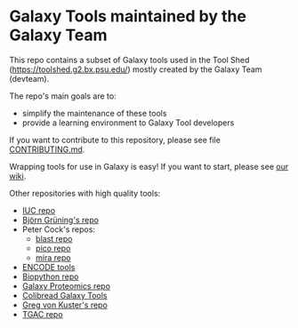 # Galaxy Tools maintained by the Galaxy Team

This repo contains a subset of Galaxy tools used in the Tool Shed 
(https://toolshed.g2.bx.psu.edu/) mostly created by the Galaxy Team (devteam). 

The repo's main goals are to:

  * simplify the maintenance of these tools
  * provide a learning environment to Galaxy Tool developers

If you want to contribute to this repository, please see file [CONTRIBUTING.md](CONTRIBUTING.md).

Wrapping tools for use in Galaxy is easy! If you want to start, please see [our wiki](https://wiki.galaxyproject.org/Admin/Tools/AddToolTutorial).

Other repositories with high quality tools:
 * [IUC repo](https://github.com/galaxyproject/tools-iuc)
 * [Björn Grüning's repo](https://github.com/bgruening/galaxytools)
 * Peter Cock's repos:
   * [blast repo](https://github.com/peterjc/galaxy_blast)
   * [pico repo](https://github.com/peterjc/pico_galaxy)
   * [mira repo](https://github.com/peterjc/galaxy_mira)
 * [ENCODE tools](https://github.com/modENCODE-DCC/Galaxy)
 * [Biopython repo](https://github.com/biopython/galaxy_packages)
 * [Galaxy Proteomics repo](https://github.com/galaxyproteomics/tools-galaxyp)
 * [Colibread Galaxy Tools](https://github.com/genouest/tools-colibread)
 * [Greg von Kuster's repo](https://github.com/gregvonkuster/galaxy-csg)
 * [TGAC repo](https://github.com/TGAC/tgac-galaxytools)
 
 
